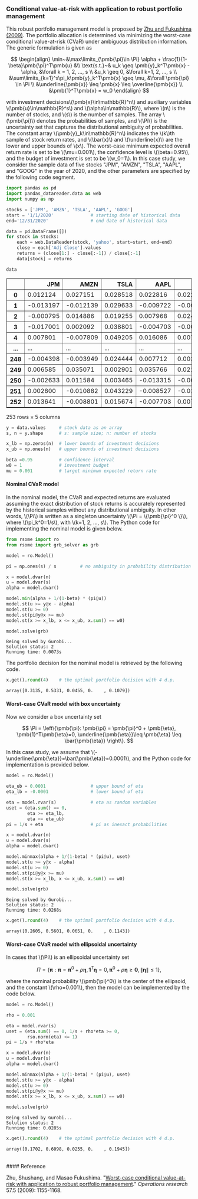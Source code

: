 <script src="https://cdn.mathjax.org/mathjax/latest/MathJax.js?config=TeX-AMS-MML_HTMLorMML" type="text/javascript"></script>

### Conditional value-at-risk with application to robust portfolio management

This robust portfolio management model is proposed by [Zhu and Fukushima (2009)](#ref1). The portfolio allocation is determined via minimizing the worst-case conditional value-at-risk (CVaR) under ambiguous distribution information. The generic formulation is given as

$$
\begin{align}
\min~&\max\limits_{\pmb{\pi}\in \Pi} \alpha + \frac{1}{1-\beta}\pmb{\pi}^T\pmb{u} &\\
\text{s.t.}~& u_k \geq \pmb{y}_k^T\pmb{x} - \alpha, &\forall k = 1, 2, ..., s \\
&u_k \geq 0, &\forall k=1, 2, ..., s \\
&\sum\limits_{k=1}^s\pi_k\pmb{y}_k^T\pmb{x} \geq \mu, &\forall \pmb{\pi} \in \Pi  \\
&\underline{\pmb{x}} \leq \pmb{x} \leq \overline{\pmb{x}} \\
&\pmb{1}^T\pmb{x} = w_0
\end{align}
$$

with investment decisions\\(\pmb{x}\in\mathbb{R}^n\\) and auxiliary variables \\(\pmb{u}\in\mathbb{R}^s\\) and \\(\alpha\in\mathbb{R}\\), where \\(n\\) is the number of stocks, and \\(s\\) is the number of samples. The array \\(\pmb{\pi}\\) denotes the probabilities of samples, and \\(\Pi\\) is the uncertainty set that captures the distributional ambiguity of probabilities. The constant array \\(\pmb{y}_k\in\mathbb{R}^n\\) indicates the \\(k\\)th sample of stock return rates, and \\(\bar{x}\\) and \\(\underline{x}\\) are the lower and upper bounds of \\(x\\). The worst-case minimum expected overall return rate is set to be \\(\mu=0.001\\), the confidence level is \\(\beta=0.95\\), and the budget of investment is set to be \\(w_0=1\\). In this case study, we consider the sample data of five stocks "JPM", "AMZN", "TSLA", "AAPL", and	"GOOG" in the year of 2020, and the other parameters are specified by the following code segment.

```python
import pandas as pd
import pandas_datareader.data as web
import numpy as np

stocks = ['JPM', 'AMZN', 'TSLA', 'AAPL', 'GOOG']
start = '1/1/2020'              # starting date of historical data
end='12/31/2020'                # end date of historical data

data = pd.DataFrame([])
for stock in stocks:
    each = web.DataReader(stock, 'yahoo', start=start, end=end)
    close = each['Adj Close'].values
    returns = (close[1:] - close[:-1]) / close[:-1]
    data[stock] = returns

data
```

<div>
<table border="1" class="dataframe mystyle">
  <thead>
    <tr style="text-align: right;">
      <th></th>
      <th>JPM</th>
      <th>AMZN</th>
      <th>TSLA</th>
      <th>AAPL</th>
      <th>GOOG</th>
    </tr>
  </thead>
  <tbody>
    <tr>
      <th>0</th>
      <td>0.012124</td>
      <td>0.027151</td>
      <td>0.028518</td>
      <td>0.022816</td>
      <td>0.022700</td>
    </tr>
    <tr>
      <th>1</th>
      <td>-0.013197</td>
      <td>-0.012139</td>
      <td>0.029633</td>
      <td>-0.009722</td>
      <td>-0.004907</td>
    </tr>
    <tr>
      <th>2</th>
      <td>-0.000795</td>
      <td>0.014886</td>
      <td>0.019255</td>
      <td>0.007968</td>
      <td>0.024657</td>
    </tr>
    <tr>
      <th>3</th>
      <td>-0.017001</td>
      <td>0.002092</td>
      <td>0.038801</td>
      <td>-0.004703</td>
      <td>-0.000624</td>
    </tr>
    <tr>
      <th>4</th>
      <td>0.007801</td>
      <td>-0.007809</td>
      <td>0.049205</td>
      <td>0.016086</td>
      <td>0.007880</td>
    </tr>
    <tr>
      <th>...</th>
      <td>...</td>
      <td>...</td>
      <td>...</td>
      <td>...</td>
      <td>...</td>
    </tr>
    <tr>
      <th>248</th>
      <td>-0.004398</td>
      <td>-0.003949</td>
      <td>0.024444</td>
      <td>0.007712</td>
      <td>0.003735</td>
    </tr>
    <tr>
      <th>249</th>
      <td>0.006585</td>
      <td>0.035071</td>
      <td>0.002901</td>
      <td>0.035766</td>
      <td>0.021416</td>
    </tr>
    <tr>
      <th>250</th>
      <td>-0.002633</td>
      <td>0.011584</td>
      <td>0.003465</td>
      <td>-0.013315</td>
      <td>-0.009780</td>
    </tr>
    <tr>
      <th>251</th>
      <td>0.002800</td>
      <td>-0.010882</td>
      <td>0.043229</td>
      <td>-0.008527</td>
      <td>-0.010917</td>
    </tr>
    <tr>
      <th>252</th>
      <td>0.013641</td>
      <td>-0.008801</td>
      <td>0.015674</td>
      <td>-0.007703</td>
      <td>0.007105</td>
    </tr>
  </tbody>
</table>
<p>253 rows × 5 columns</p>
</div>

```python
y = data.values     # stock data as an array
s, n = y.shape      # s: sample size; n: number of stocks

x_lb = np.zeros(n)  # lower bounds of investment decisions
x_ub = np.ones(n)   # upper bounds of investment decisions

beta =0.95          # confidence interval
w0 = 1              # investment budget
mu = 0.001          # target minimum expected return rate
```

#### Nominal CVaR model

In the nominal model, the CVaR and expected returns are evaluated assuming the exact distribution of stock returns is accurately represented by the historical samples without any distributional ambiguity. In other words, \\(\Pi\\) is written as a singleton uncertainty \\(\Pi = \\{\pmb{\pi}^0 \\}\\), where \\(\pi_k^0=1/s\\), with \\(k=1, 2, ..., s\\). The Python code for implementing the nominal model is given below.

```python
from rsome import ro
from rsome import grb_solver as grb

model = ro.Model()

pi = np.ones(s) / s         # no ambiguity in probability distribution

x = model.dvar(n)
u = model.dvar(s)
alpha = model.dvar()

model.min(alpha + 1/(1-beta) * (pi@u))
model.st(u >= y@x - alpha)
model.st(u >= 0)
model.st(pi@y@x >= mu)
model.st(x >= x_lb, x <= x_ub, x.sum() == w0)

model.solve(grb)
```

```
Being solved by Gurobi...
Solution status: 2
Running time: 0.0073s
```

The portfolio decision for the nominal model is retrieved by the following code.

```python
x.get().round(4)    # the optimal portfolio decision with 4 d.p.
```

```
array([0.3135, 0.5331, 0.0455, 0.    , 0.1079])
```

#### Worst-case CVaR model with box uncertainty
Now we consider a box uncertainty set

$$
\Pi = \left\{\pmb{\pi}: \pmb{\pi} = \pmb{\pi}^0 + \pmb{\eta}, \pmb{1}^T\pmb{\eta}=0, \underline{\pmb{\eta}}\leq \pmb{\eta} \leq \bar{\pmb{\eta}} \right\}.
$$

In this case study, we assume that \\(-\underline{\pmb{\eta}}=\bar{\pmb{\eta}}=0.0001\\), and the Python code for implementation is provided below.

```python
model = ro.Model()

eta_ub = 0.0001                 # upper bound of eta
eta_lb = -0.0001                # lower bound of eta

eta = model.rvar(s)             # eta as random variables
uset = (eta.sum() == 0,
        eta >= eta_lb,
        eta <= eta_ub)
pi = 1/s + eta                  # pi as inexact probabilities

x = model.dvar(n)
u = model.dvar(s)
alpha = model.dvar()

model.minmax(alpha + 1/(1-beta) * (pi@u), uset)
model.st(u >= y@x - alpha)
model.st(u >= 0)
model.st(pi@y@x >= mu)
model.st(x >= x_lb, x <= x_ub, x.sum() == w0)

model.solve(grb)
```

```
Being solved by Gurobi...
Solution status: 2
Running time: 0.0268s
```

```python
x.get().round(4)    # the optimal portfolio decision with 4 d.p.
```

```
array([0.2605, 0.5601, 0.0651, 0.    , 0.1143])
```

#### Worst-case CVaR model with ellipsoidal uncertainty

In cases that \\(\Pi\\) is an ellipsoidal uncertainty set

$$
\Pi = \left\{\pmb{\pi}: \pmb{\pi} = \pmb{\pi}^0 + \rho\pmb{\eta}, \pmb{1}^T\pmb{\eta}=0, \pmb{\pi}^0 + \rho\pmb{\eta} \geq \pmb{0}, \|\pmb{\eta}\| \leq 1 \right\},
$$

where the nominal probability \\(\pmb{\pi}^0\\) is the center of the ellipsoid, and the constant \\(\rho=0.001\\), then the model can be implemented by the code below.

```python
model = ro.Model()

rho = 0.001

eta = model.rvar(s)
uset = (eta.sum() == 0, 1/s + rho*eta >= 0,
        rso.norm(eta) <= 1)
pi = 1/s + rho*eta

x = model.dvar(n)
u = model.dvar(s)
alpha = model.dvar()

model.minmax(alpha + 1/(1-beta) * (pi@u), uset)
model.st(u >= y@x - alpha)
model.st(u >= 0)
model.st(pi@y@x >= mu)
model.st(x >= x_lb, x <= x_ub, x.sum() == w0)

model.solve(grb)
```

```
Being solved by Gurobi...
Solution status: 2
Running time: 0.0285s
```

```python
x.get().round(4)    # the optimal portfolio decision with 4 d.p.
```

```
array([0.1702, 0.6098, 0.0255, 0.    , 0.1945])
```

<br>
#### Reference

<a id="ref1"></a>

Zhu, Shushang, and Masao Fukushima. "[Worst-case conditional value-at-risk with application to robust portfolio management](https://pubsonline.informs.org/doi/abs/10.1287/opre.1080.0684)." <i>Operations research</i> 57.5 (2009): 1155-1168.

